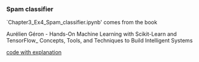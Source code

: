 ### Spam classifier

`Chapter3_Ex4_Spam_classifier.ipynb' comes from the book

Aurélien Géron - Hands-On Machine Learning with Scikit-Learn and TensorFlow_ Concepts, Tools, and Techniques to Build Intelligent Systems

[code with explanation](https://github.com/ageron/handson-ml/blob/master/03_classification.ipynb)


